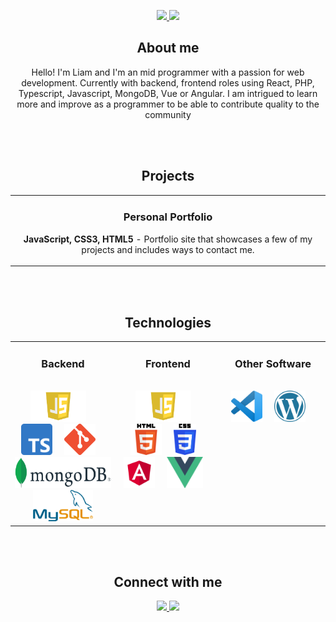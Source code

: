 <p align="center">
	<p align="center">
		<!-- IN PROGRESS -->
		<!-- <a href="https://liamburja.github.io/" target="_blank">
			<img src="https://img.shields.io/badge/-Portfolio-961711?style=for-the-badge&color=blue"/>
		</a> -->
		<a href="https://www.linkedin.com/in/liam-verdejo-8436b26a/" target="_blank">
			<img src="https://img.shields.io/badge/-Linkedin-961711?logo=linkedin&logoColor=white&style=for-the-badge&color=red"/>
		</a>
		<a href="mailto:liamburja@gmail.com" target="_blank"></a>
		<img src="https://img.shields.io/badge/-liamburja@gmail.com-961711?logo=gmail&logoColor=white&style=for-the-badge&color=red"/>
		</a>
	</p>

<!-- ABOUT ME -->
<h2 align="center" color="white">About me</h2>
<p align="center">
	Hello! I'm Liam and I'm an mid programmer with a passion for web development. Currently with backend, frontend roles using React, PHP, Typescript, Javascript, MongoDB, Vue or Angular. I am intrigued to learn more and improve as a programmer to be able to contribute quality to the community
</p>

<br>
</br>

<!-- PROJECTS -->

<h2 align="center" color="white">Projects</h2>
<div align="center">
	<table>
		<tr>
			<td width="100%">
				<h3 align="center" color="white">Personal Portfolio</h3>
				<div align="center">
					<p>
						<!-- IN PROGRESS -->
						<!-- <a href="https://liamburja.github.io/" target="_blank">
							<img src="https://img.shields.io/badge/-Portfolio-961711?style=for-the-badge&color=red"/>
						</a> -->
						<!-- IN PROGRESS -->
						<!-- <a href="https://liamburja.github.io/" target="_blank">
						<img src="https://img.shields.io/badge/-website-green?style=for-the-badge&color=red"/>
					</a> -->
					</p>
					<p><strong>JavaScript, CSS3, HTML5</strong> - Portfolio site that showcases a few of my projects and includes ways to contact me.</p>
				</div>
			</td>
		</tr>
	</table>
	<br>
	</br>
</div>

<!-- TECHNOLOGIES -->

<h2 align="center" color="white">Technologies</h2>
<div align="center">
	<table>
		<tr>
			<td valign="top" width="33.3333%">
				<h3 align="center" color="white">Backend</h3>
				<br>
				<div align="center">
					<img src="javascript.png" alt="JavaScript" height="50">
							&nbsp&nbsp&nbsp
					<img src="typescript.png" alt="Typescript" height="50">
							&nbsp&nbsp&nbsp
					<img src="git.png" alt="Git" height="50">
							&nbsp&nbsp&nbsp
					<img src="mongodb.png" alt="MongoDB" height="50">
							&nbsp&nbsp&nbsp
					<img src="mysql.png" alt="Mysql" height="50">
							&nbsp&nbsp&nbsp
				</div>
			</td>
			<td valign="top" width="33.3333%">
				<h3 align="center" color="white">Frontend</h3>
				<br>
				<div align="center">
					<img src="javascript.png" alt="JavaScript" height="50">
							&nbsp&nbsp&nbsp
					<img src="html5.png" alt="HTML5" height="50">
							&nbsp&nbsp&nbsp
					<img src="css3.png" alt="CSS3" height="50">
							&nbsp&nbsp&nbsp
					<img src="angular.png" alt="Angular" height="50">
							&nbsp&nbsp&nbsp
					<img src="vue.png" alt="Vue" height="50">
							&nbsp&nbsp&nbsp
				</div>
			</td>
			<td valign="top" width="33.3333%">
				<h3 align="center" color="white">Other Software</h3>
				<br>
				<div align="center">
					<img src="vscode.png" alt="VsCode" height="50">
							&nbsp&nbsp&nbsp
					<img src="wordpress.png" alt="Wordpress" height="50">
							&nbsp&nbsp&nbsp
				</div>
			</td>
		</tr>
	</table>
</div>

</br>
</br>

<h2 align="center" color="white">Connect with me</h2>
<div align="center">
	<p align="center">
		<!-- IN PROGRESS -->
		<!-- <a href="https://foxkdev.github.io/" target="_blank">
			<img src="https://img.shields.io/badge/-Portfolio-961711?logo=data%3Aimage%2Fpng%3Bbase64%2CiVBORw0KGgoAAAANSUhEUgAAAA4AAAAOCAQAAAC1QeVaAAAABGdBTUEAALGPC%2FxhBQAAACBjSFJNAAB6JgAAgIQAAPoAAACA6AAAdTAAAOpgAAA6mAAAF3CculE8AAAAB3RJTUUH5gwKECARRZb4egAAAAJiS0dEAP%2BHj8y%2FAAAAnUlEQVQYGY3BMUqCAQAG0G%2FIJUJ0iDAoUNShIc%2FQ0oFaHVqjqYM06SAiltA%2FdJCsqU6gvgwLxAR9LzuIA00dVREVl9pKsiTK7r35Urh2ZeLTuwdVibgxs%2FJhamWuK3FoZJtCOY5MbPOqEnFr4b87iTj2aFNfTSLiVM%2B6oXORJRFnBv48aYj8ElE39uNFW2SNiJZnhQuRDSJO1ET28g3gyOKRiJ5NZQAAACV0RVh0ZGF0ZTpjcmVhdGUAMjAyMi0xMi0xMFQxNjozMjoxNyswMDowMB1J7wEAAAAldEVYdGRhdGU6bW9kaWZ5ADIwMjItMTItMTBUMTY6MzI6MTcrMDA6MDBsFFe9AAAAAElFTkSuQmCC&logoColor=white&style=for-the-badge&color=blue"/>
		</a> -->
		<a href="https://www.linkedin.com/in/liam-verdejo-8436b26a/" target="_blank">
			<img src="https://img.shields.io/badge/-Linkedin-961711?logo=linkedin&logoColor=white&style=for-the-badge&color=red"/>
		</a>
		<a href="mailto:liamburja@gmail.com" target="_blank"></a>
		<img src="https://img.shields.io/badge/-liamburja@gmail.com-961711?logo=gmail&logoColor=white&style=for-the-badge&color=red"/>
		</a>
	</p>
</div>
